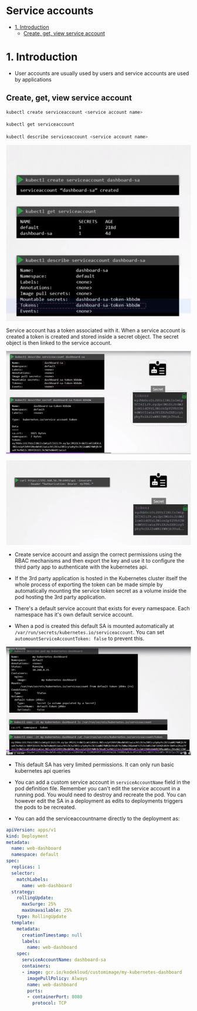 # Service accounts <!-- omit in toc -->

- [1. Introduction](#1-introduction)
  - [Create, get, view service account](#create-get-view-service-account)


# 1. Introduction

- User accounts are usually used by users and service accounts are used by applications

## Create, get, view service account

```bash
kubectl create serviceaccount <service account name>

kubectl get serviceaccount

kubectl describe serviceaccount <service account name>
```

![sa](../../images/sa1.png)

Service account has a token associated with it. When a service account is created a token is created and stored inside a secret object. The secret object is then linked to the service account.

![sa2](../../images/sa2.png)

![sa3](../../images/sa3.png)

- Create service account and assign the correct permissions using the RBAC mechanisms and then export the key and use it to configure the third party app to authenticate with the kubernetes api.
- If the 3rd party application is hosted in the Kubernetes cluster itself the whole process of exporting the token can be made simple by automatically mounting the service token secret as a volume inside the pod hosting the 3rd party application.

- There's a default service account that exists for every namespace. Each namespace has it's own default service account.
- When a pod is created this default SA is mounted automatically at `/var/run/secrets/kubernetes.io/serviceaccount`. You can set `automountServiceAccountToken: false` to prevent this.

![sa4](../../images/sa4.png)

- This default SA has very limited permissions. It can only run basic kubernetes api queries

- You can add a custom service account in `serviceAccountName` field in the pod definition file. Remember you can't edit the service account in a running pod. You would need to destroy and recreate the pod. You can however edit the SA in a deployment as edits to deployments triggers the pods to be recreated. 
- You can add the serviceaccountname directly to the deployment as: 

```yaml
apiVersion: apps/v1
kind: Deployment
metadata:
  name: web-dashboard
  namespace: default
spec:
  replicas: 1
  selector:
    matchLabels:
      name: web-dashboard
  strategy:
    rollingUpdate:
      maxSurge: 25%
      maxUnavailable: 25%
    type: RollingUpdate
  template:
    metadata:
      creationTimestamp: null
      labels:
        name: web-dashboard
    spec:
      serviceAccountName: dashboard-sa
      containers:
      - image: gcr.io/kodekloud/customimage/my-kubernetes-dashboard
        imagePullPolicy: Always
        name: web-dashboard
        ports:
        - containerPort: 8080
          protocol: TCP   
```